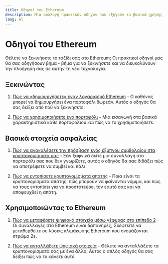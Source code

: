 ```yaml
---
title: Οδηγοί του Ethereum
description: Μια συλλογή πρακτικών οδηγών που εξηγούν τα βασικά χρήσης του Ethereum για αρχάριους.
lang: el
---
```


# Οδηγοί του Ethereum

Θέλετε να ξεκινήσετε το ταξίδι σας στο Ethereum; Οι πρακτικοί οδηγοί μας θα σας οδηγήσουν βήμα - βήμα για να ξεκινήσετε και να διευκολύνουν την πλοήγησή σας σε αυτήν τη νέα τεχνολογία.

## Ξεκινώντας

1. [Πώς να «δημιουργήσετε» έναν λογαριασμό Ethereum](/guides/how-to-create-an-ethereum-account/) - Ο καθένας μπορεί να δημιουργήσει ένα πορτοφόλι δωρεάν. Αυτός ο οδηγός θα σας δείξει από πού να ξεκινήσετε.

2. [Πώς να χρησιμοποιήσετε ένα πορτοφόλι](/guides/how-to-use-a-wallet/) - Μια εισαγωγή στα βασικά χαρακτηριστικά κάθε πορτοφολιού και πώς να το χρησιμοποιήσετε.

## Βασικά στοιχεία ασφαλείας

1. [Πώς να ανακαλέσετε την πρόσβαση ενός έξυπνου συμβολαίου στα κρυπτονομίσματά σας](/guides/how-to-revoke-token-access/) - Εάν ξαφνικά δείτε μια συναλλαγή στο πορτοφόλι σας που δεν γνωρίζετε, αυτός ο οδηγός θα σας διδάξει πώς να αποτρέψετε να συμβεί και πάλι.

2. [Πώς να εντοπίσετε κρυπτονομίσματα απάτης](/guides/how-to-id-scam-tokens/) - Ποια είναι τα κρυπτονομίσματα απάτης, πώς μπορούν να φαίνονται νόμιμα, και πώς να τους εντοπίσει για να προστατεύσει τον εαυτό σας και να αποφευχθεί η απάτη.

## Χρησιμοποιώντας το Ethereum

1. [Πώς να μεταφέρετε ψηφιακά στοιχεία μέσω γέφυρας στο επίπεδο 2](/guides/how-to-use-a-bridge/) - Οι συναλλαγές στο Ethereum είναι δαπανηρές; Σκεφτείτε να μεταθερθείτε σε λύσεις κλιμάκωσης Ethereum που ονομάζονται στρώμα 2s.

2. [Πώς να ανταλλάξετε ψηφιακά στοιχεία](/guides/how-to-swap-tokens/) - Θέλετε να ανταλλάξετε τα κρυπτονομίσματά σας με ένα άλλο; Αυτός ο απλός οδηγός θα σας δείξει πώς να το κάνετε αυτό.
